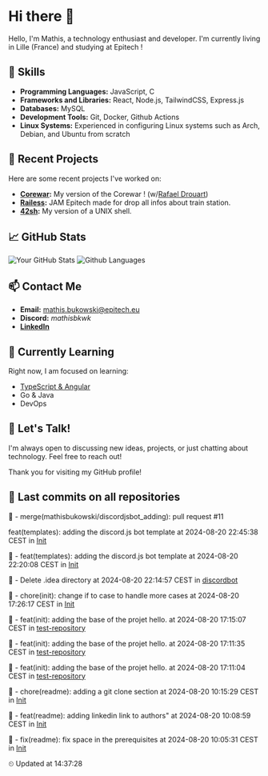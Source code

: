 # Hi there 👋

Hello, I'm Mathis, a technology enthusiast and developer. 
I'm currently living in Lille (France) and studying at Epitech !

## 🌟 Skills
- **Programming Languages:** JavaScript, C
- **Frameworks and Libraries:** React, Node.js, TailwindCSS, Express.js
- **Databases:** MySQL
- **Development Tools:** Git, Docker, Github Actions
- **Linux Systems:** Experienced in configuring Linux systems such as Arch, Debian, and Ubuntu from scratch

## 🔭 Recent Projects
Here are some recent projects I've worked on:
- **[Corewar](https://github.com/mathisbukowski/Corewar):** My version of the Corewar ! (w/[Rafael Drouart](https://github.com/rafaeldrouart))
- **[Railess](https://github.com/mathisbukowski/Railess):** JAM Epitech made for drop all infos about train station.
- **[42sh](https://github.com/mathisbukowski/42sh):** My version of a UNIX shell.

## 📈 GitHub Stats
![Your GitHub Stats](https://github-readme-stats.vercel.app/api?username=mathisbukowski&show_icons=true&theme=radical&v=1)
![Github Languages](https://github-readme-stats.vercel.app/api/top-langs?username=mathisbukowski&layout=compact&show_icons=true&theme=radical&v=1)


## 📫 Contact Me
- **Email:** [mathis.bukowski@epitech.eu](mailto:mathis.bukowski@epitech.eu)
- **Discord:** _mathisbkwk_
- **[LinkedIn](https://www.linkedin.com/in/mathisbukowski/)**

## 🌱 Currently Learning
Right now, I am focused on learning:
- [TypeScript & Angular](https://github.com/mathisbukowski/INN-ANGULAR)
- Go & Java
- DevOps

## 💬 Let's Talk!
I'm always open to discussing new ideas, projects, or just chatting about technology. Feel free to reach out!

Thank you for visiting my GitHub profile!




















































































































































## 🚦 Last commits on all repositories


🔸 - merge(mathisbukowski/discordjsbot_adding): pull request #11

feat(templates): adding the discord.js bot template at 2024-08-20 22:45:38 CEST in [Init](https://github.com/mathisbukowski/Init)

🔸 - feat(templates): adding the discord.js bot template at 2024-08-20 22:20:08 CEST in [Init](https://github.com/mathisbukowski/Init)

🔸 - Delete .idea directory at 2024-08-20 22:14:57 CEST in [discordbot](https://github.com/mathisbukowski/discordbot)

🔸 - chore(init): change if to case to handle more cases at 2024-08-20 17:26:17 CEST in [Init](https://github.com/mathisbukowski/Init)

🔸 - feat(init): adding the base of the projet hello. at 2024-08-20 17:15:07 CEST in [test-repository](https://github.com/mathisbukowski/test-repository)

🔸 - feat(init): adding the base of the projet hello. at 2024-08-20 17:11:35 CEST in [test-repository](https://github.com/mathisbukowski/test-repository)

🔸 - feat(init): adding the base of the projet hello. at 2024-08-20 17:11:04 CEST in [test-repository](https://github.com/mathisbukowski/test-repository)

🔸 - chore(readme): adding a git clone section at 2024-08-20 10:15:29 CEST in [Init](https://github.com/mathisbukowski/Init)

🔸 - feat(readme): adding linkedin link to authors" at 2024-08-20 10:08:59 CEST in [Init](https://github.com/mathisbukowski/Init)

🔸 - fix(readme): fix space in the prerequisites at 2024-08-20 10:05:31 CEST in [Init](https://github.com/mathisbukowski/Init)


⏲ Updated at 14:37:28